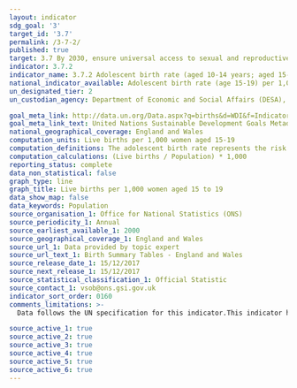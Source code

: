 ```yaml
---
layout: indicator
sdg_goal: '3'
target_id: '3.7'
permalink: /3-7-2/
published: true
target: 3.7 By 2030, ensure universal access to sexual and reproductive health-care services, including for family planning, information and education, and the integration of reproductive health into national strategies and programmes
indicator: 3.7.2
indicator_name: 3.7.2 Adolescent birth rate (aged 10-14 years; aged 15-19 years) per 1,000 women in that age group
national_indicator_available: Adolescent birth rate (age 15-19) per 1,000 women in that age group.
un_designated_tier: 2
un_custodian_agency: Department of Economic and Social Affairs (DESA), United Nations Population Fund (UNFPA)

goal_meta_link: http://data.un.org/Data.aspx?q=births&d=WDI&f=Indicator_Code%3aSP.ADO.TFRT
goal_meta_link_text: United Nations Sustainable Development Goals Metadata (PDF 90.8 KB)
national_geographical_coverage: England and Wales
computation_units: Live births per 1,000 women aged 15-19
computation_definitions: The adolescent birth rate represents the risk of childbearing among females in the particular age group. The adolescent birth rate among women aged 15-19 years is also referred to as the age-specific fertility rate for women aged 15-19.
computation_calculations: (Live births / Population) * 1,000
reporting_status: complete
data_non_statistical: false
graph_type: line
graph_title: Live births per 1,000 women aged 15 to 19
data_show_map: false
data_keywords: Population
source_organisation_1: Office for National Statistics (ONS)
source_periodicity_1: Annual
source_earliest_available_1: 2000
source_geographical_coverage_1: England and Wales
source_url_1: Data provided by topic expert
source_url_text_1: Birth Summary Tables - England and Wales
source_release_date_1: 15/12/2017
source_next_release_1: 15/12/2017
source_statistical_classification_1: Official Statistic
source_contact_1: vsob@ons.gsi.gov.uk
indicator_sort_order: 0160
comments_limitations: >-
  Data follows the UN specification for this indicator.This indicator has not been identified in collaboration with topic experts.

source_active_1: true
source_active_2: true
source_active_3: true
source_active_4: true
source_active_5: true
source_active_6: true
---
```

